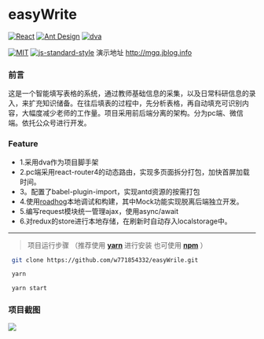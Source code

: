 # easyWrite

[![React](https://img.shields.io/badge/react-^15.4.0-brightgreen.svg?style=flat-square)](https://github.com/facebook/react)
[![Ant Design](https://img.shields.io/badge/ant--design-^2.13.3-yellowgreen.svg?style=flat-square)](https://github.com/ant-design/ant-design)
[![dva](https://img.shields.io/badge/dva-^1.2.1-orange.svg?style=flat-square)](https://github.com/dvajs/dva)

[![MIT](https://img.shields.io/dub/l/vibe-d.svg?style=flat-square)](http://opensource.org/licenses/MIT)
[![js-standard-style](https://img.shields.io/badge/code%20style-standard-brightgreen.svg)](http://standardjs.com)
演示地址 <http://mgq.jblog.info>


### 前言 

这是一个智能填写表格的系统，通过教师基础信息的采集，以及日常科研信息的录入，来扩充知识储备。在往后填表的过程中，先分析表格，再自动填充可识别内容，大幅度减少老师的工作量。项目采用前后端分离的架构。分为pc端、微信端。依托公众号进行开发。

### Feature
-  1.采用dva作为项目脚手架
-  2.pc端采用react-router4的动态路由，实现多页面拆分打包，加快首屏加载时间。
-  3。配置了babel-plugin-import，实现antd资源的按需打包
-  4.使用[roadhog](https://github.com/sorrycc/roadhog)本地调试和构建，其中Mock功能实现脱离后端独立开发。
-  5.编写request模块统一管理ajax，使用async/await
-  6.对redux的store进行本地存储，在刷新时自动存入localstorage中。

***
> 项目运行步骤 （推荐使用 **[yarn](https://github.com/yarnpkg/yarn)** 进行安装 也可使用 **[npm](https://github.com/npm/npm)** ）
```bash
 git clone https://github.com/w771854332/easyWrile.git
```
```bash
 yarn
```
```bash
 yarn start
```

### 项目截图
![](http://blog.bengiw.com/screenshot/easyWrite.png)
